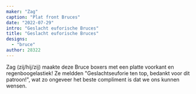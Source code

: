 ```yaml
---
maker: "Zag"
caption: "Plat front Bruces"
date: "2022-07-29"
intro: "Geslacht euforische Bruces"
title: "Geslacht euforische Bruces"
designs:
  - "bruce"
author: 28322
---
```


Zag (zij/hij/zij) maakte deze Bruce boxers met een platte voorkant en regenboogelastiek! Ze meldden "Geslachtseuforie ten top, bedankt voor dit patroon!", wat zo ongeveer het beste compliment is dat we ons kunnen wensen.
